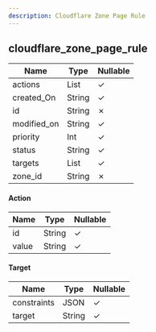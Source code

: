 ```yaml
---
description: Cloudflare Zone Page Rule
---
```

cloudflare_zone_page_rule
-------------------------

| **Name**    | **Type**     | **Nullable** |
| ----------- | ------------ | ------------ |
| actions     | List<Action> | &check;      |
| created_On  | String       | &check;      |
| id          | String       | &cross;      |
| modified_on | String       | &check;      |
| priority    | Int          | &check;      |
| status      | String       | &check;      |
| targets     | List<Target> | &check;      |
| zone_id     | String       | &cross;      |

#### Action
| **Name** | **Type** | **Nullable** |
| -------- | -------- | ------------ |
| id       | String   | &check;      |
| value    | String   | &check;      |

#### Target
| **Name**    | **Type** | **Nullable** |
| ----------- | -------- | ------------ |
| constraints | JSON     | &check;      |
| target      | String   | &check;      |
